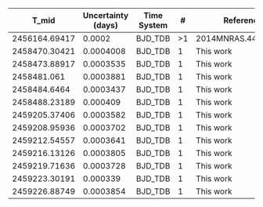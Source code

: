 |T_mid        |Uncertainty (days)|Time System|#  |Reference                             |
|-------------|------------------|-----------|---|--------------------------------------|
|2456164.69417|0.0002            |BJD_TDB    |>1 |2014MNRAS.440.1982H                   |
|2458470.30421|0.0004008         |BJD_TDB    |1  |This work                             |
|2458473.88917|0.0003535         |BJD_TDB    |1  |This work                             |
|2458481.061  |0.0003881         |BJD_TDB    |1  |This work                             |
|2458484.6464 |0.0003437         |BJD_TDB    |1  |This work                             |
|2458488.23189|0.000409          |BJD_TDB    |1  |This work                             |
|2459205.37406|0.0003582         |BJD_TDB    |1  |This work                             |
|2459208.95936|0.0003702         |BJD_TDB    |1  |This work                             |
|2459212.54557|0.0003641         |BJD_TDB    |1  |This work                             |
|2459216.13126|0.0003805         |BJD_TDB    |1  |This work                             |
|2459219.71636|0.0003728         |BJD_TDB    |1  |This work                             |
|2459223.30191|0.000339          |BJD_TDB    |1  |This work                             |
|2459226.88749|0.0003854         |BJD_TDB    |1  |This work                             |
